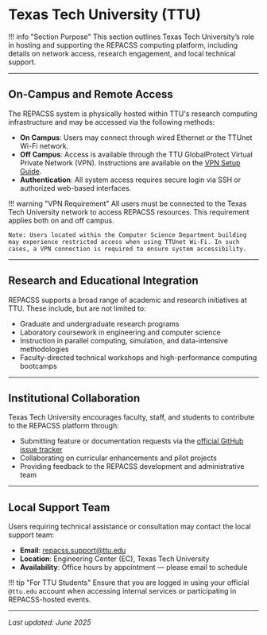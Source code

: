 # Texas Tech University (TTU)

!!! info "Section Purpose"
    This section outlines Texas Tech University’s role in hosting and supporting the REPACSS computing platform, including details on network access, research engagement, and local technical support.

---

## On-Campus and Remote Access

The REPACSS system is physically hosted within TTU's research computing infrastructure and may be accessed via the following methods:

- **On Campus**: Users may connect through wired Ethernet or the TTUnet Wi-Fi network.
- **Off Campus**: Access is available through the TTU GlobalProtect Virtual Private Network (VPN). Instructions are available on the [VPN Setup Guide](https://www.depts.ttu.edu/itts/software/vpn.php).
- **Authentication**: All system access requires secure login via SSH or authorized web-based interfaces.

!!! warning "VPN Requirement"
    All users must be connected to the Texas Tech University network to access REPACSS resources. This requirement applies both on and off campus. <br> 

    Note: Users located within the Computer Science Department building may experience restricted access when using TTUnet Wi-Fi. In such cases, a VPN connection is required to ensure system accessibility.

---

## Research and Educational Integration

REPACSS supports a broad range of academic and research initiatives at TTU. These include, but are not limited to:

- Graduate and undergraduate research programs
- Laboratory coursework in engineering and computer science
- Instruction in parallel computing, simulation, and data-intensive methodologies
- Faculty-directed technical workshops and high-performance computing bootcamps

---

## Institutional Collaboration

Texas Tech University encourages faculty, staff, and students to contribute to the REPACSS platform through:

- Submitting feature or documentation requests via the [official GitHub issue tracker](https://github.com/nsfcac/repacss-user-guide/issues)
- Collaborating on curricular enhancements and pilot projects
- Providing feedback to the REPACSS development and administrative team

---

## Local Support Team

Users requiring technical assistance or consultation may contact the local support team:

- **Email**: [repacss.support@ttu.edu](mailto:repacss.support@ttu.edu)
- **Location**: Engineering Center (EC), Texas Tech University
- **Availability**: Office hours by appointment — please email to schedule

!!! tip "For TTU Students"
    Ensure that you are logged in using your official `@ttu.edu` account when accessing internal services or participating in REPACSS-hosted events.

---

_Last updated: June 2025_
